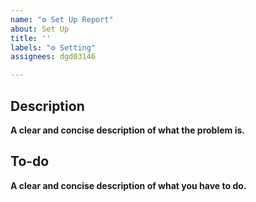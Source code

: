 ```yaml
---
name: "⚙ Set Up Report"
about: Set Up
title: ''
labels: "⚙ Setting"
assignees: dgd03146

---
```


## Description
**A clear and concise description of what the problem is.**

## To-do
**A clear and concise description of what you have to do.**
